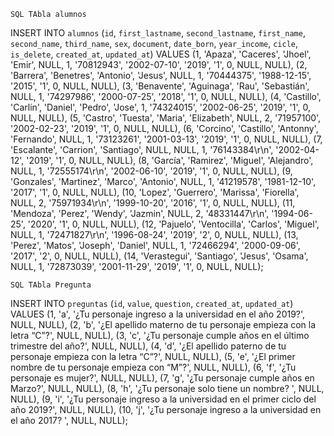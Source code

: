 

    SQL TAbla alumnos

INSERT INTO `alumnos` (`id`, `first_lastname`, `second_lastname`, `first_name`, `second_name`, `third_name`, `sex`, `document`, `date_born`, `year_income`, `cicle`, `is_delete`, `created_at`, `updated_at`) VALUES
(1, 'Apaza', 'Caceres', 'Jhoel', 'Emir', NULL, 1, '70812943', '2002-07-10', '2019', '1', 0, NULL, NULL),
(2, 'Barrera', 'Benetres', 'Antonio', 'Jesus', NULL, 1, '70444375', '1988-12-15', '2015', '1', 0, NULL, NULL),
(3, 'Benavente', 'Aguinaga', 'Rau', 'Sebastián', NULL, 1, '74297986', '2000-07-25', '2018', '1', 0, NULL, NULL),
(4, 'Castillo', 'Carlin', 'Daniel', 'Pedro', 'Jose', 1, '74324015', '2002-06-25', '2019', '1', 0, NULL, NULL),
(5, 'Castro', 'Tuesta', 'Maria', 'Elizabeth', NULL, 2, '71957100', '2002-02-23', '2019', '1', 0, NULL, NULL),
(6, 'Corcino', 'Castillo', 'Antonny', 'Fernando', NULL, 1, '73123261', '2001-03-13', '2019', '1', 0, NULL, NULL),
(7, 'Escalante', 'Carrion', 'Santiago', NULL, NULL, 1, '76143384\r\n', '2002-04-12', '2019', '1', 0, NULL, NULL),
(8, 'García', 'Ramirez', 'Miguel', 'Alejandro', NULL, 1, '72555174\r\n', '2002-06-10', '2019', '1', 0, NULL, NULL),
(9, 'Gonzales', 'Martinez', 'Marco', 'Antonio', NULL, 1, '41219578', '1981-12-10', '2017', '1', 0, NULL, NULL),
(10, 'Lopez', 'Guerrero', 'Marissa', 'Fiorella', NULL, 2, '75971934\r\n', '1999-10-20', '2016', '1', 0, NULL, NULL),
(11, 'Mendoza', 'Perez', 'Wendy', 'Jazmin', NULL, 2, '48331447\r\n', '1994-06-25', '2020', '1', 0, NULL, NULL),
(12, 'Pajuelo', 'Ventocilla', 'Carlos', 'Miguel', NULL, 1, '72471827\r\n', '1996-08-24', '2019', '2', 0, NULL, NULL),
(13, 'Perez', 'Matos', 'Joseph', 'Daniel', NULL, 1, '72466294', '2000-09-06', '2017', '2', 0, NULL, NULL),
(14, 'Verastegui', 'Santiago', 'Jesus', 'Osama', NULL, 1, '72873039', '2001-11-29', '2019', '1', 0, NULL, NULL);


    SQL TAbla Pregunta
INSERT INTO `preguntas` (`id`, `value`, `question`, `created_at`, `updated_at`) VALUES
(1, 'a', '¿Tu personaje ingreso a la universidad en el año 2019?', NULL, NULL),
(2, 'b', '¿El apellido materno de tu personaje empieza con la letra “C”?', NULL, NULL),
(3, 'c', '¿Tu personaje cumple años en el último trimestre del año?', NULL, NULL),
(4, 'd', '¿El apellido paterno de tu personaje empieza con la letra “C”?', NULL, NULL),
(5, 'e', '¿El primer nombre de tu personaje empieza con “M”?', NULL, NULL),
(6, 'f', '¿Tu personaje es mujer?', NULL, NULL),
(7, 'g', '¿Tu personaje cumple años en Marzo?', NULL, NULL),
(8, 'h', '¿Tu personaje solo tiene un nombre? ', NULL, NULL),
(9, 'i', '¿Tu personaje ingreso a la universidad en el primer ciclo del año 2019?', NULL, NULL),
(10, 'j', '¿Tu personaje ingreso a la universidad en el año 2017? ', NULL, NULL);
